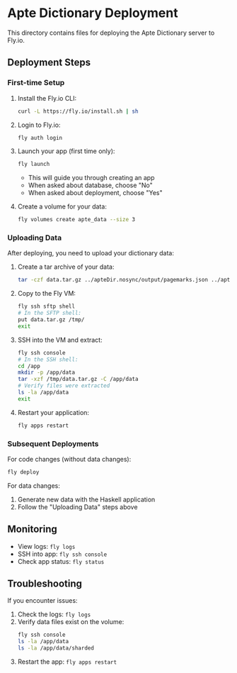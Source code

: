 # Apte Dictionary Deployment

This directory contains files for deploying the Apte Dictionary server to Fly.io.

## Deployment Steps

### First-time Setup

1. Install the Fly.io CLI:
   ```bash
   curl -L https://fly.io/install.sh | sh
   ```

2. Login to Fly.io:
   ```bash
   fly auth login
   ```

3. Launch your app (first time only):
   ```bash
   fly launch
   ```
   - This will guide you through creating an app
   - When asked about database, choose "No"
   - When asked about deployment, choose "Yes"

4. Create a volume for your data:
   ```bash
   fly volumes create apte_data --size 3
   ```

### Uploading Data

After deploying, you need to upload your dictionary data:

1. Create a tar archive of your data:
   ```bash
   tar -czf data.tar.gz ../apteDir.nosync/output/pagemarks.json ../apteDir.nosync/output/table_new.txt ../apteDir.nosync/output/sharded/
   ```

2. Copy to the Fly VM:
   ```bash
   fly ssh sftp shell
   # In the SFTP shell:
   put data.tar.gz /tmp/
   exit
   ```

3. SSH into the VM and extract:
   ```bash
   fly ssh console
   # In the SSH shell:
   cd /app
   mkdir -p /app/data
   tar -xzf /tmp/data.tar.gz -C /app/data
   # Verify files were extracted
   ls -la /app/data
   exit
   ```

4. Restart your application:
   ```bash
   fly apps restart
   ```

### Subsequent Deployments

For code changes (without data changes):

```bash
fly deploy
```

For data changes:
1. Generate new data with the Haskell application
2. Follow the "Uploading Data" steps above

## Monitoring

- View logs: `fly logs`
- SSH into app: `fly ssh console`
- Check app status: `fly status`

## Troubleshooting

If you encounter issues:

1. Check the logs: `fly logs`
2. Verify data files exist on the volume: 
   ```bash
   fly ssh console
   ls -la /app/data
   ls -la /app/data/sharded
   ```
3. Restart the app: `fly apps restart`
